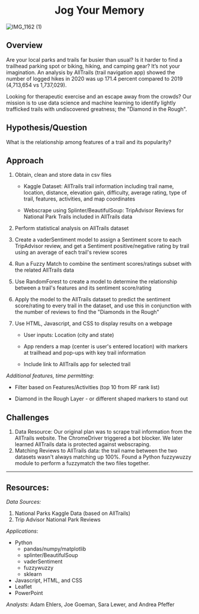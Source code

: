 <h1 align="center">Jog Your Memory</h1>

![IMG_1162 (1)](https://user-images.githubusercontent.com/90863226/155852100-a516656f-60f4-4314-b8f2-a6a4c40d5ba6.jpg)


## Overview
Are your local parks and trails far busier than usual?  Is it harder to find a trailhead parking spot or biking, hiking, and camping gear?  It’s not your imagination.  An analysis by AllTrails (trail navigation app) showed the number of logged hikes in 2020 was up 171.4 percent compared to 2019 (4,713,654 vs 1,737,029).

Looking for therapeutic exercise and an escape away from the crowds?  Our mission is to use data science and machine learning to identify lightly trafficked trails with undiscovered greatness; the "Diamond in the Rough".

## Hypothesis/Question 
What is the relationship among features of a trail and its popularity?  
  
## Approach  
  1. Obtain, clean and store data in csv files
 
     * Kaggle Dataset: AllTrails trail information including trail name, location, distance, elevation gain, difficulty, average rating, type of trail, features, activities, and map coordinates

     * Webscrape using Splinter/BeautifulSoup: TripAdvisor Reviews for National Park Trails included in AllTrails data
 
  1. Perform statistical analysis on AllTrails dataset
  
  1. Create a vaderSentiment model to assign a Sentiment score to each TripAdvisor review, and get a Sentiment positive/negative rating by trail using an average of each trail's review scores

  1. Run a Fuzzy Match to combine the sentiment scores/ratings subset with the related AllTrails data
  
  1. Use RandomForest to create a model to determine the relationship between a trail's features and its sentiment score/rating
  
  1. Apply the model to the AllTrails dataset to predict the sentiment score/rating to every trail in the dataset, and use this in conjunction with the number of reviews to find the "Diamonds in the Rough" 
  
  1. Use HTML, Javascript, and CSS to display results on a webpage
  
     * User inputs: Location (city and state)

     * App renders a map (center is user's entered location) with markers at trailhead and pop-ups with key trail information

     * Include link to AllTrails app for selected trail

  _Additional features, time permitting_:
  
  * Filter based on Features/Activities (top 10 from RF rank list)
  
  * Diamond in the Rough Layer - or different shaped markers to stand out

## Challenges
1. Data Resource: Our original plan was to scrape trail information from the AllTrails website.  The ChromeDriver triggered a bot blocker.  We later learned AllTrails data is protected against webscraping.
2. Matching Reviews to AllTrails data: the trail name between the two datasets wasn't always matching up 100%. Found a Python fuzzywuzzy module to perform a fuzzymatch the two files together.

___
## Resources:
_Data Sources:_ 

1. National Parks Kaggle Data (based on AllTrails)
2. Trip Advisor National Park Reviews

_Applications_:
*  Python
   *  pandas/numpy/matplotlib
   *  splinter/BeautifulSoup
   *  vaderSentiment
   *  fuzzywuzzy
   *  sklearn
*  Javascript, HTML, and CSS
*  Leaflet
*  PowerPoint

_Analysts_: Adam Ehlers, Joe Goeman, Sara Lewer, and Andrea Pfeffer

